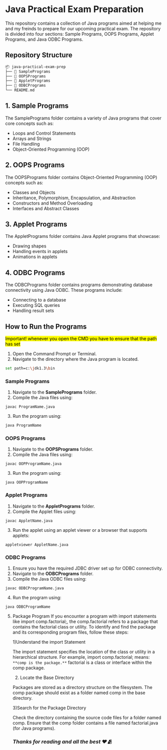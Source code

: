 # Java Practical Exam Preparation

This repository contains a collection of Java programs aimed at helping me and my freinds to prepare for our upcoming practical exam. The repository is divided into four sections: Sample Programs, OOPS Programs, Applet Programs, and Java ODBC Programs.

## Repository Structure

```bash  
📦 java-practical-exam-prep
├── 📂 SamplePrograms
├── 📂 OOPSPrograms
├── 📂 AppletPrograms
├── 📂 ODBCPrograms
└── README.md
```

## 1. Sample Programs
The SamplePrograms folder contains a variety of Java programs that cover core concepts such as:

- Loops and Control Statements
- Arrays and Strings
- File Handling
- Object-Oriented Programming (OOP)

## 2. OOPS Programs
The OOPSPrograms folder contains Object-Oriented Programming (OOP) concepts such as:

- Classes and Objects
- Inheritance, Polymorphism, Encapsulation, and Abstraction
- Constructors and Method Overloading
- Interfaces and Abstract Classes

## 3. Applet Programs
The AppletPrograms folder contains Java Applet programs that showcase:

- Drawing shapes
- Handling events in applets
- Animations in applets

## 4. ODBC Programs

The ODBCPrograms folder contains programs demonstrating database connectivity using Java ODBC. These programs include:

- Connecting to a database
- Executing SQL queries
- Handling result sets

## How to Run the Programs

<mark>Important! whenever you open the CMD you have to ensure that the path has set</mark>
1. Open the Command Prompt or Terminal.
2. Navigate to the directory where the Java program is located.

```bash
set path=c:\jdk1.3\bin
```

### Sample Programs

1. Navigate to the **SamplePrograms** folder.
2. Compile the Java files using:

```
javac ProgramName.java
```
3. Run the program using:
```bash
java ProgramName
```
### OOPS Programs

1. Navigate to the **OOPSPrograms** folder.
2. Compile the Java files using:
```
javac OOPProgramName.java
```
3. Run the program using:
```
java OOPProgramName
```

### Applet Programs

1. Navigate to the **AppletPrograms** folder.
2. Compile the Applet files using:
```
javac AppletName.java
```
3. Run the applet using an applet viewer or a browser that supports applets:
```
appletviewer AppletName.java
```

### ODBC Programs

1. Ensure you have the required JDBC driver set up for ODBC connectivity.
2. Navigate to the **ODBCPrograms** folder.
3. Compile the Java ODBC files using:

```
javac ODBCProgramName.java
```
4. Run the program using:
```
java ODBCProgramName
```
5. Package Program
If you encounter a program with import statements like import comp.factorial;, the comp.factorial refers to a package that contains the factorial class or utility. To identify and find the package and its corresponding program files, follow these steps:

      1)Understand the import Statement

      The import statement specifies the location of the class or utility in a hierarchical structure.
      For example, import comp.factorial; means:
       ```
      **comp is the package.**
       ```
      factorial is a class or interface within the comp package.

      2) Locate the Base Directory

      Packages are stored as a directory structure on the filesystem.
      The comp package should exist as a folder named comp in the base directory.

      3)Search for the Package Directory

      Check the directory containing the source code files for a folder named comp.
      Ensure that the comp folder contains a file named factorial.java (for Java programs).

      ### *Thanks for reading and all the best ❤️🫂*

